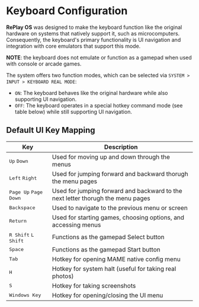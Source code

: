 # Keyboard Configuration

**RePlay OS** was designed to make the keyboard function like the original hardware on systems that natively support it, such as microcomputers. Consequently, the keyboard's primary functionality is UI navigation and integration with core emulators that support this mode.

**NOTE**: the keyboard does not emulate or function as a gamepad when used with console or arcade games.

The system offers two function modes, which can be selected via `SYSTEM > INPUT > KEYBOARD REAL MODE`:

- `ON`: The keyboard behaves like the original hardware while also supporting UI navigation.  
- `OFF`: The keyboard operates in a special hotkey command mode (see table below) while still supporting UI navigation.  

## Default UI Key Mapping

| Key                                     | Description    |
| --------------------------------------- | -------------- |
| <kbd>Up</kbd> <kbd>Down</kbd>           | Used for moving up and down through the menus |
| <kbd>Left</kbd> <kbd>Right</kbd>        | Used for jumping forward and backward thorugh the menu pages |
| <kbd>Page Up</kbd> <kbd>Page Down</kbd> | Used for jumping forward and backward to the next letter thorugh the menu pages |
| <kbd>Backspace</kbd>                    | Used to navigate to the previous menu or screen |
| <kbd>Return</kbd>                       | Used for starting games, choosing options, and accessing menus |
| <kbd>R Shift</kbd> <kbd>L Shift</kbd>   | Functions as the gamepad Select button |
| <kbd>Space</kbd>                        | Functions as the gamepad Start button |
| <kbd>Tab</kbd>                          | Hotkey for opening MAME native config menu |
| <kbd>H</kbd>                            | Hotkey for system halt (useful for taking real photos) |
| <kbd>S</kbd>                            | Hotkey for taking screenshots |
| <kbd>Windows Key</kbd>                  | Hotkey for opening/closing the UI menu |
